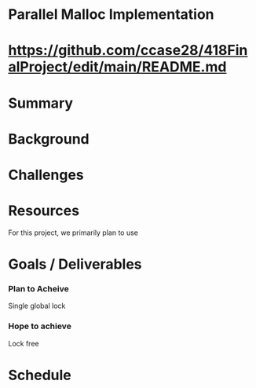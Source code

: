 # Parallel Malloc Implementation

# https://github.com/ccase28/418FinalProject/edit/main/README.md

# Summary

# Background

# Challenges

# Resources
 For this project, we primarily plan to use 
# Goals / Deliverables
### Plan to Acheive
Single global lock

### Hope to achieve
Lock free

# Schedule
